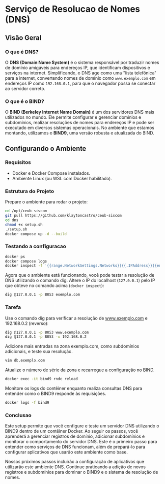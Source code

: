 # Serviço de Resolucao de Nomes (DNS)

## Visão Geral

### O que é DNS?

O **DNS (Domain Name System)** é o sistema responsável por traduzir nomes de domínio amigáveis para endereços IP, que identificam dispositivos e serviços na internet. Simplificando, o DNS age como uma "lista telefônica" para a internet, convertendo nomes de domínio como `www.exemplo.com` em endereços IP como `192.168.0.1`, para que o navegador possa se conectar ao servidor correto.

### O que é o BIND?

O **BIND (Berkeley Internet Name Domain)** é um dos servidores DNS mais utilizados no mundo. Ele permite configurar e gerenciar domínios e subdomínios, realizar resoluções de nomes para endereços IP e pode ser executado em diversos sistemas operacionais. No ambiente que estamos montando, utilizamos o **BIND9**, uma versão robusta e atualizada do BIND.

## Configurando o Ambiente

### Requisitos

- Docker e Docker Compose instalados.
- Ambiente Linux (ou WSL com Docker habilitado).
  
### Estrutura do Projeto

Prepare o ambiente para rodar o projeto: 

```bash
cd /opt/ceub-siscom
git pull https://github.com/klaytoncastro/ceub-siscom
cd dns
chmod +x setup.sh
./setup.sh
docker compose up -d --build
```

### Testando a configuracao

```bash
docker ps
docker compose logs
docker inspect -f '{{range.NetworkSettings.Networks}}{{.IPAddress}}{{end}}' bind9
```

Agora que o ambiente está funcionando, você pode testar a resolução de DNS utilizando o comando dig. Altere o IP do localhost (`127.0.0.1`) pelo IP que obteve no comando acima (`docker inspect`):

```bash
dig @127.0.0.1 -p 8053 exemplo.com
```

### Tarefa

Use o comando dig para verificar a resolução de www.exemplo.com e 192.168.0.2 (reverso):

```bash
dig @127.0.0.1 -p 8053 www.exemplo.com
dig @127.0.0.1 -p 8053 -x 192.168.0.2
```

Adicione mais entradas na zona exemplo.com, como subdomínios adicionais, e teste sua resolução. 
```bash
vim db.exemplo.com 
```

Atualize o número de série da zona e recarregue a configuração no BIND.

```bash
docker exec -it bind9 rndc reload
```

Monitore os logs do contêiner enquanto realiza consultas DNS para entender como o BIND9 responde às requisições.

```bash
docker logs -f bind9
```

### Conclusao

Este setup permite que você configure e teste um servidor DNS utilizando o BIND9 dentro de um contêiner Docker. Ao seguir os passos, você aprenderá a gerenciar registros de domínio, adicionar subdomínios e monitorar o comportamento do servidor DNS. Este é o primeiro passo para entender como serviços de DNS funcionam, além de prepará-lo para configurar aplicativos que usarão este ambiente como base.

Nossos próximos passos incluirão a configuração de aplicativos que utilizarão este ambiente DNS. Continue praticando a adição de novos registros e subdomínios para dominar o BIND9 e o sistema de resolução de nomes.

